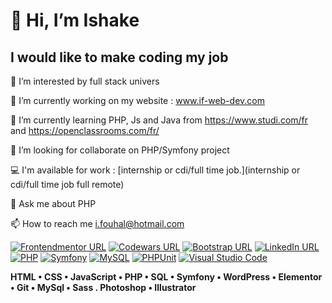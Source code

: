 # 👋 Hi, I’m Ishake

## I would like to make coding my job

👀 I’m interested by full stack univers

🔭 I’m currently working on my website : www.if-web-dev.com 

🌱 I’m currently learning PHP, Js and Java from https://www.studi.com/fr and https://openclassrooms.com/fr/

👯 I’m looking for collaborate on PHP/Symfony project

💻 I'm available for work : [internship or cdi/full time job.](internship or cdi/full time job full remote)

💬 Ask me about PHP

📫 How to reach me i.fouhal@hotmail.com

[![Frontendmentor URL](https://img.shields.io/badge/Frontend%20Mentor-89bf54?style=for-the-badge&logo=frontendmentor&logoColor=white)](https://www.frontendmentor.io/profile/if-web-dev)
[![Codewars URL](https://img.shields.io/badge/Codewars-critical?style=for-the-badge&logo=codewars&logoColor=white)](https://www.codewars.com/users/IfWebDev)
[![Bootstrap URL](https://img.shields.io/badge/Bootstrap-violet?style=for-the-badge&logo=bootstrap&logoColor=white)](https://getbootstrap.com/)
[![LinkedIn URL](https://img.shields.io/badge/linkedin-0a66c2?style=for-the-badge&logo=linkedin&logoColor=white)](https://www.linkedin.com/in/ishake-fouhal/)
[![PHP](https://img.shields.io/badge/php-%23777BB4.svg?style=for-the-badge&logo=php&logoColor=white)](https://www.php.net/)
[![Symfony](https://img.shields.io/badge/symfony-%23000000.svg?style=for-the-badge&logo=symfony&logoColor=white)](https://symfony.com/)
[![MySQL](https://img.shields.io/badge/mysql-%2300f.svg?style=for-the-badge&logo=mysql&logoColor=white)](https://www.mysql.com/)
[![PHPUnit](https://img.shields.io/badge/-phpunit-3775A9?style=for-the-badge&logo=phpunit&logoColor=white)](https://phpunit.de/)
[![Visual Studio Code](https://img.shields.io/badge/Visual%20Studio%20Code-0078d7.svg?style=for-the-badge&logo=visual-studio-code&logoColor=white)](https://code.visualstudio.com/)

**HTML • CSS • JavaScript • PHP • SQL • Symfony • WordPress • Elementor • Git • MySql • Sass . Photoshop • Illustrator**
